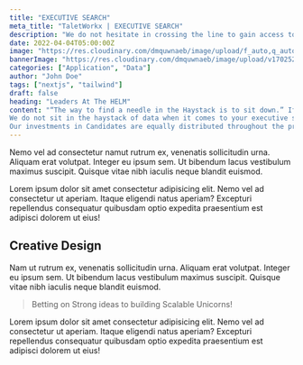 ```yaml
---
title: "EXECUTIVE SEARCH"
meta_title: "TaletWorkx | EXECUTIVE SEARCH"
description: "We do not hesitate in crossing the line to gain access to information critical to a candidates behaviour, competencies, people skills"
date: 2022-04-04T05:00:00Z
image: "https://res.cloudinary.com/dmquwnaeb/image/upload/f_auto,q_auto/v1/talentWorkx/licrrbkcr3c032das5hs"
bannerImage: "https://res.cloudinary.com/dmquwnaeb/image/upload/v1702526897/talentWorkx/licrrbkcr3c032das5hs.jpg"
categories: ["Application", "Data"]
author: "John Doe"
tags: ["nextjs", "tailwind"]
draft: false
heading: "Leaders At The HELM"
content: "“The way to find a needle in the Haystack is to sit down.” If you agree to this... then you may be wrong!
We do not sit in the haystack of data when it comes to your executive seat. We work like expert divers who are backed with research driven accurate and precise knowledge coupled with sector and functional expertise to deliver on the mission critical to your Organization’s driving seat.
Our investments in Candidates are equally distributed throughout the process of search to on-boarding and beyond that. We do not hesitate in crossing the line to gain access to information critical to a candidates behaviour, competencies, people skills and the most elusive factor- Human Factor while looking for the best to fit your Executive Seat."
---
```


Nemo vel ad consectetur namut rutrum ex, venenatis sollicitudin urna. Aliquam erat volutpat. Integer eu ipsum sem. Ut bibendum lacus vestibulum maximus suscipit. Quisque vitae nibh iaculis neque blandit euismod.

Lorem ipsum dolor sit amet consectetur adipisicing elit. Nemo vel ad consectetur ut aperiam. Itaque eligendi natus aperiam? Excepturi repellendus consequatur quibusdam optio expedita praesentium est adipisci dolorem ut eius!

## Creative Design

Nam ut rutrum ex, venenatis sollicitudin urna. Aliquam erat volutpat. Integer eu ipsum sem. Ut bibendum lacus vestibulum maximus suscipit. Quisque vitae nibh iaculis neque blandit euismod.

> Betting on Strong ideas to building Scalable Unicorns!

Lorem ipsum dolor sit amet consectetur adipisicing elit. Nemo vel ad consectetur ut aperiam. Itaque eligendi natus aperiam? Excepturi repellendus consequatur quibusdam optio expedita praesentium est adipisci dolorem ut eius!
